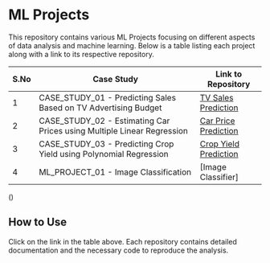 # ML Projects

This repository contains various ML Projects focusing on different aspects of data analysis and machine learning. Below is a table listing each project along with a link to its respective repository.

| S.No | Case Study                                                                 | Link to Repository                                 |
|------|----------------------------------------------------------------------------|---------------------------------------------------|
| 1    | CASE_STUDY_01 - Predicting Sales Based on TV Advertising Budget            | [TV Sales Prediction](https://github.com/srinivasa-mallidi/SM-MachineLearning/blob/main/03%20SM-ML-Lesson03-Regression/CASE_STUDY_01%20-%20Predicting%20Sales%20Based%20on%20TV%20Advertising%20Budget.ipynb)   |
| 2    | CASE_STUDY_02 - Estimating Car Prices using Multiple Linear Regression     | [Car Price Prediction](https://github.com/srinivasa-mallidi/SM-MachineLearning/blob/main/03%20SM-ML-Lesson03-Regression/CASE_STUDY_02%20-%20Estimating%20Car%20Prices%20using%20Multiple%20Linear%20Regression.ipynb)     |
| 3    | CASE_STUDY_03 - Predicting Crop Yield using Polynomial Regression          | [Crop Yield Prediction](https://github.com/srinivasa-mallidi/SM-MachineLearning/blob/main/03%20SM-ML-Lesson03-Regression/CASE_STUDY_03%20-%20Predicting%20Crop%20Yield%20using%20Polynomial%20Regression.ipynb)
| 4    | ML_PROJECT_01 - Image Classification                                       | [Image Classifier]   
()

## How to Use
Click on the link in the table above. Each repository contains detailed documentation and the necessary code to reproduce the analysis.
